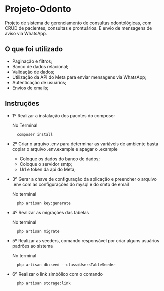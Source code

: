 # Projeto-Odonto

Projeto de sistema de gerenciamento de consultas odontológicas, com CRUD de pacientes, consultas e prontuários. E envio de mensagens de aviso via WhatsApp.

## O que foi utilizado

- Paginação e filtros;
- Banco de dados relacional;
- Validação de dados;
- Utilização da API do Meta para enviar mensagens via WhatsApp;
- Autenticação de usuários;
- Envios de emails;

## Instruções

- 1º Realizar a instalação dos pacotes do composer
    
  No Terminal
 
        composer install

- 2º Criar o arquivo .env para determinar as variáveis de ambiente basta copiar o arquivo .env.example e apagar o .example
  - Coloque os dados do banco de dados;
  - Coloque o servidor smtp;
  - Url e token da api do Meta;

- 3º Gerar a chave de configuração da aplicação e preencher o arquivo .env com as configurações do mysql e do smtp de email
  
  No terminal

        php artisan key:generate

- 4º Realizar as migrações das tabelas
  
  No terminal
  
        php artisan migrate

- 5º Realizar as seeders, comando responsável por criar alguns usuários padrões ao sistema
  
  No terminal
  
        php artisan db:seed --class=UsersTableSeeder
- 6º Realizar o link simbólico com o comando

        php artisan storage:link

